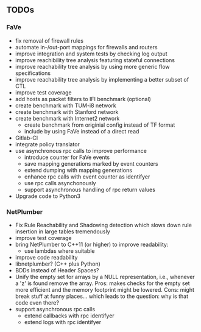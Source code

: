 ## TODOs

### FaVe

 - fix removal of firewall rules
 - automate in-/out-port mappings for firewalls and routers
 - improve integration and system tests by checking log output
 - improve reachibility tree analysis featuring stateful connections
 - improve reachability tree analysis by using more generic flow specifications
 - improve reachability tree analysis by implementing a better subset of CTL
 - improve test coverage
 - add hosts as packet filters to IFI benchmark (optional)
 - create benchmark with TUM-i8 network
 - create benchmark with Stanford network
 - create benchmark with Internet2 network
    - create benchmark from originial config instead of TF format
    - include by using FaVe instead of a direct read
 - Gitlab-CI
 - integrate policy translator
 - use asynchronous rpc calls to improve performance
    - introduce counter for FaVe events
    - save mapping generations marked by event counters
    - extend dumping with mapping generations
    - enhance rpc calls with event counter as identifyer
    - use rpc calls asynchonously
    - support asynchronous handling of rpc return values
 - Upgrade code to Python3


### NetPlumber

 - Fix Rule Reachability and Shadowing detection which slows down rule insertion
in large tables tremendously
 - improve test coverage
 - bring NetPlumber to C++11 (or higher) to improve readability:
    - use lambdas where suitable
 - improve code readability
 - libnetplumber? (C++ plus Python)
 - BDDs instead of Header Spaces?
 - Unify the empty set for arrays by a NULL representation, i.e., whenever a
'z' is found remove the array. Pros: makes checks for the empty set more
efficient and the memory footprint might be lowered. Cons: might break stuff at
funny places... which leads to the question: why is that code even there?
 - support asynchronous rpc calls
    - extend callbacks with rpc identifyer
    - extend logs with rpc identifyer
